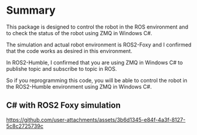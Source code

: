 # Summary

This package is designed to control the robot in the ROS environment and to check the status of the robot using ZMQ in Windows C#.

The simulation and actual robot environment is ROS2-Foxy and I confirmed that the code works as desired in this environment.

In ROS2-Humble, I confirmed that you are using ZMQ in Windows C# to publishe topic and subscribe to topic in ROS.

So if you reprogramming this code, you will be able to control the robot in the ROS2-Humble environment using ZMQ in Windows C#.

## C# with ROS2 Foxy simulation
https://github.com/user-attachments/assets/3b6d1345-e84f-4a3f-8127-5c8c2725739c

